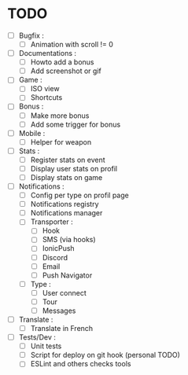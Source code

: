 TODO
====

- [ ] Bugfix :
	- [ ] Animation with scroll != 0
- [ ] Documentations :
	- [ ] Howto add a bonus
	- [ ] Add screenshot or gif
- [ ] Game :
    - [ ] ISO view
    - [ ] Shortcuts
- [ ] Bonus :
    - [ ] Make more bonus
	- [ ] Add some trigger for bonus
- [ ] Mobile :
    - [ ] Helper for weapon
- [ ] Stats :
    - [ ] Register stats on event
    - [ ] Display user stats on profil
    - [ ] Display stats on game
- [ ] Notifications :
    - [ ] Config per type on profil page
	- [ ] Notifications registry
	- [ ] Notifications manager
    - [ ] Transporter :
        - [ ] Hook
        - [ ] SMS (via hooks)
        - [ ] IonicPush
        - [ ] Discord
        - [ ] Email
        - [ ] Push Navigator
    - [ ] Type :
        - [ ] User connect
        - [ ] Tour
        - [ ] Messages
- [ ] Translate :
	- [ ] Translate in French
- [ ] Tests/Dev :
	- [ ] Unit tests
	- [ ] Script for deploy on git hook (personal TODO)
	- [ ] ESLint and others checks tools

